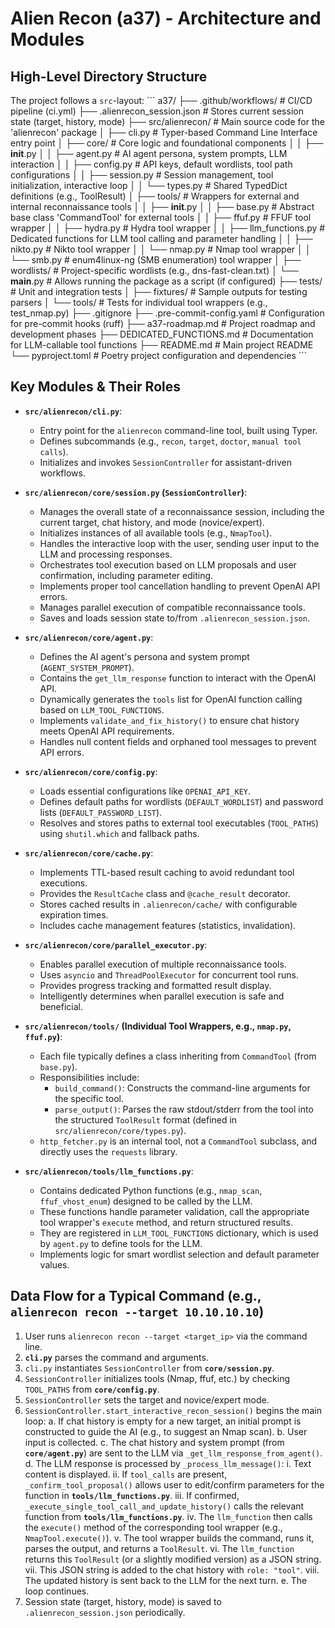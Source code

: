 # Alien Recon (a37) - Architecture and Modules

## High-Level Directory Structure
The project follows a `src`-layout:
\`\`\`
a37/
├── .github/workflows/        # CI/CD pipeline (ci.yml)
├── .alienrecon_session.json  # Stores current session state (target, history, mode)
├── src/alienrecon/           # Main source code for the 'alienrecon' package
│   ├── cli.py                # Typer-based Command Line Interface entry point
│   ├── core/                 # Core logic and foundational components
│   │   ├── __init__.py
│   │   ├── agent.py          # AI agent persona, system prompts, LLM interaction
│   │   ├── config.py         # API keys, default wordlists, tool path configurations
│   │   ├── session.py        # Session management, tool initialization, interactive loop
│   │   └── types.py          # Shared TypedDict definitions (e.g., ToolResult)
│   ├── tools/                # Wrappers for external and internal reconnaissance tools
│   │   ├── __init__.py
│   │   ├── base.py           # Abstract base class 'CommandTool' for external tools
│   │   ├── ffuf.py           # FFUF tool wrapper
│   │   ├── hydra.py          # Hydra tool wrapper
│   │   ├── llm_functions.py  # Dedicated functions for LLM tool calling and parameter handling
│   │   ├── nikto.py          # Nikto tool wrapper
│   │   └── nmap.py           # Nmap tool wrapper
│   │   └── smb.py            # enum4linux-ng (SMB enumeration) tool wrapper
│   ├── wordlists/            # Project-specific wordlists (e.g., dns-fast-clean.txt)
│   └── __main__.py           # Allows running the package as a script (if configured)
├── tests/                    # Unit and integration tests
│   ├── fixtures/             # Sample outputs for testing parsers
│   └── tools/                # Tests for individual tool wrappers (e.g., test_nmap.py)
├── .gitignore
├── .pre-commit-config.yaml   # Configuration for pre-commit hooks (ruff)
├── a37-roadmap.md            # Project roadmap and development phases
├── DEDICATED_FUNCTIONS.md    # Documentation for LLM-callable tool functions
├── README.md                 # Main project README
└── pyproject.toml            # Poetry project configuration and dependencies
\`\`\`

## Key Modules & Their Roles

* **`src/alienrecon/cli.py`**:
    * Entry point for the `alienrecon` command-line tool, built using Typer.
    * Defines subcommands (e.g., `recon`, `target`, `doctor`, `manual tool calls`).
    * Initializes and invokes `SessionController` for assistant-driven workflows.

* **`src/alienrecon/core/session.py` (`SessionController`)**:
    * Manages the overall state of a reconnaissance session, including the current target, chat history, and mode (novice/expert).
    * Initializes instances of all available tools (e.g., `NmapTool`).
    * Handles the interactive loop with the user, sending user input to the LLM and processing responses.
    * Orchestrates tool execution based on LLM proposals and user confirmation, including parameter editing.
    * Implements proper tool cancellation handling to prevent OpenAI API errors.
    * Manages parallel execution of compatible reconnaissance tools.
    * Saves and loads session state to/from `.alienrecon_session.json`.

* **`src/alienrecon/core/agent.py`**:
    * Defines the AI agent's persona and system prompt (`AGENT_SYSTEM_PROMPT`).
    * Contains the `get_llm_response` function to interact with the OpenAI API.
    * Dynamically generates the `tools` list for OpenAI function calling based on `LLM_TOOL_FUNCTIONS`.
    * Implements `validate_and_fix_history()` to ensure chat history meets OpenAI API requirements.
    * Handles null content fields and orphaned tool messages to prevent API errors.

* **`src/alienrecon/core/config.py`**:
    * Loads essential configurations like `OPENAI_API_KEY`.
    * Defines default paths for wordlists (`DEFAULT_WORDLIST`) and password lists (`DEFAULT_PASSWORD_LIST`).
    * Resolves and stores paths to external tool executables (`TOOL_PATHS`) using `shutil.which` and fallback paths.

* **`src/alienrecon/core/cache.py`**:
    * Implements TTL-based result caching to avoid redundant tool executions.
    * Provides the `ResultCache` class and `@cache_result` decorator.
    * Stores cached results in `.alienrecon/cache/` with configurable expiration times.
    * Includes cache management features (statistics, invalidation).

* **`src/alienrecon/core/parallel_executor.py`**:
    * Enables parallel execution of multiple reconnaissance tools.
    * Uses `asyncio` and `ThreadPoolExecutor` for concurrent tool runs.
    * Provides progress tracking and formatted result display.
    * Intelligently determines when parallel execution is safe and beneficial.

* **`src/alienrecon/tools/` (Individual Tool Wrappers, e.g., `nmap.py`, `ffuf.py`)**:
    * Each file typically defines a class inheriting from `CommandTool` (from `base.py`).
    * Responsibilities include:
        * `build_command()`: Constructs the command-line arguments for the specific tool.
        * `parse_output()`: Parses the raw stdout/stderr from the tool into the structured `ToolResult` format (defined in `src/alienrecon/core/types.py`).
    * `http_fetcher.py` is an internal tool, not a `CommandTool` subclass, and directly uses the `requests` library.

* **`src/alienrecon/tools/llm_functions.py`**:
    * Contains dedicated Python functions (e.g., `nmap_scan`, `ffuf_vhost_enum`) designed to be called by the LLM.
    * These functions handle parameter validation, call the appropriate tool wrapper's `execute` method, and return structured results.
    * They are registered in `LLM_TOOL_FUNCTIONS` dictionary, which is used by `agent.py` to define tools for the LLM.
    * Implements logic for smart wordlist selection and default parameter values.

## Data Flow for a Typical Command (e.g., `alienrecon recon --target 10.10.10.10`)

1.  User runs `alienrecon recon --target <target_ip>` via the command line.
2.  **`cli.py`** parses the command and arguments.
3.  `cli.py` instantiates `SessionController` from **`core/session.py`**.
4.  `SessionController` initializes tools (Nmap, ffuf, etc.) by checking `TOOL_PATHS` from **`core/config.py`**.
5.  `SessionController` sets the target and novice/expert mode.
6.  `SessionController.start_interactive_recon_session()` begins the main loop:
    a.  If chat history is empty for a new target, an initial prompt is constructed to guide the AI (e.g., to suggest an Nmap scan).
    b.  User input is collected.
    c.  The chat history and system prompt (from **`core/agent.py`**) are sent to the LLM via `_get_llm_response_from_agent()`.
    d.  The LLM response is processed by `_process_llm_message()`:
        i.  Text content is displayed.
        ii. If `tool_calls` are present, `_confirm_tool_proposal()` allows user to edit/confirm parameters for the function in **`tools/llm_functions.py`**.
        iii. If confirmed, `_execute_single_tool_call_and_update_history()` calls the relevant function from **`tools/llm_functions.py`**.
        iv. The `llm_function` then calls the `execute()` method of the corresponding tool wrapper (e.g., `NmapTool.execute()`).
        v. The tool wrapper builds the command, runs it, parses the output, and returns a `ToolResult`.
        vi. The `llm_function` returns this `ToolResult` (or a slightly modified version) as a JSON string.
        vii. This JSON string is added to the chat history with `role: "tool"`.
        viii. The updated history is sent back to the LLM for the next turn.
    e.  The loop continues.
7.  Session state (target, history, mode) is saved to `.alienrecon_session.json` periodically.
